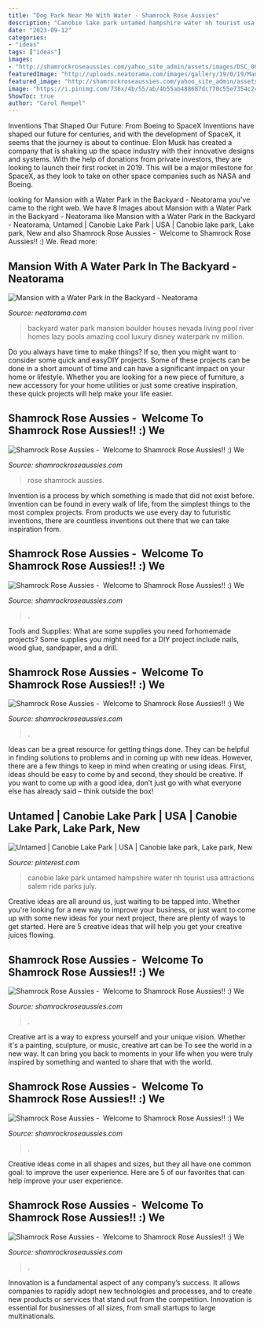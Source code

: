 ```yaml
---
title: "Dog Park Near Me With Water - Shamrock Rose Aussies"
description: "Canobie lake park untamed hampshire water nh tourist usa attractions salem ride parks july"
date: "2023-09-12"
categories:
- "ideas"
tags: ["ideas"]
images:
- "http://shamrockroseaussies.com/yahoo_site_admin/assets/images/DSC_0871.10500802_std.jpg"
featuredImage: "http://uploads.neatorama.com/images/gallery/19/0/19/Mansion-with-a-Water-Park-in-the-Backyard_1-l.jpg"
featured_image: "http://shamrockroseaussies.com/yahoo_site_admin/assets/images/DSC_0164.167210444_std.JPG"
image: "https://i.pinimg.com/736x/4b/55/ab/4b55ab488687dc770c55e7354c2434b0--live-free-water-parks.jpg"
ShowToc: true
author: "Carol Rempel"
---
```



Inventions That Shaped Our Future: From Boeing to SpaceX
Inventions have shaped our future for centuries, and with the development of SpaceX, it seems that the journey is about to continue. Elon Musk has created a company that is shaking up the space industry with their innovative designs and systems. With the help of donations from private investors, they are looking to launch their first rocket in 2019. This will be a major milestone for SpaceX, as they look to take on other space companies such as NASA and Boeing.

	

		
looking for Mansion with a Water Park in the Backyard - Neatorama you've came to the right web. We have 8 Images about Mansion with a Water Park in the Backyard - Neatorama like Mansion with a Water Park in the Backyard - Neatorama, Untamed | Canobie Lake Park | USA | Canobie lake park, Lake park, New and also Shamrock Rose Aussies - ﻿﻿﻿ Welcome to Shamrock Rose Aussies!! :) We. Read more:
		
    
## Mansion With A Water Park In The Backyard - Neatorama

<img loading=lazy src="http://uploads.neatorama.com/images/gallery/19/0/19/Mansion-with-a-Water-Park-in-the-Backyard_1-l.jpg" onerror="this.onerror=null;this.src='https://tse4.mm.bing.net/th?id=OIP.r1seGl6K02u1nxCHV_OxPgHaFj&amp;pid=15.1';" alt="Mansion with a Water Park in the Backyard - Neatorama">

_Source: neatorama.com_

>backyard water park mansion boulder houses nevada living pool river homes lazy pools amazing cool luxury disney waterpark nv million. 

	

Do you always have time to make things? If so, then you might want to consider some quick and easyDIY projects. Some of these projects can be done in a short amount of time and can have a significant impact on your home or lifestyle. Whether you are looking for a new piece of furniture, a new accessory for your home utilities or just some creative inspiration, these quick projects will help make your life easier.

    
## Shamrock Rose Aussies - ﻿﻿﻿ Welcome To Shamrock Rose Aussies!! :) We

<img loading=lazy src="http://shamrockroseaussies.com/yahoo_site_admin/assets/images/DSC_0223.21795508_std.JPG" onerror="this.onerror=null;this.src='https://tse1.mm.bing.net/th?id=OIP.wDbUs6gQCcpsN3FL5PrPrAHaGM&amp;pid=15.1';" alt="Shamrock Rose Aussies - ﻿﻿﻿ Welcome to Shamrock Rose Aussies!! :) We">

_Source: shamrockroseaussies.com_

>rose shamrock aussies. 

	

Invention is a process by which something is made that did not exist before. Invention can be found in every walk of life, from the simplest things to the most complex projects. From products we use every day to futuristic inventions, there are countless inventions out there that we can take inspiration from.

    
## Shamrock Rose Aussies - ﻿﻿﻿ Welcome To Shamrock Rose Aussies!! :) We

<img loading=lazy src="http://shamrockroseaussies.com/yahoo_site_admin/assets/images/DSC_0117.262170820_std.JPG" onerror="this.onerror=null;this.src='https://tse3.mm.bing.net/th?id=OIP.KZ-JkgxRUBLkEoUbWBnizQHaGK&amp;pid=15.1';" alt="Shamrock Rose Aussies - ﻿﻿﻿ Welcome to Shamrock Rose Aussies!! :) We">

_Source: shamrockroseaussies.com_

>. 

	

Tools and Supplies: What are some supplies you need forhomemade projects?
Some supplies you might need for a DIY project include nails, wood glue, sandpaper, and a drill.

    
## Shamrock Rose Aussies - ﻿﻿﻿ Welcome To Shamrock Rose Aussies!! :) We

<img loading=lazy src="http://shamrockroseaussies.com/yahoo_site_admin/assets/images/DSC_0131.262172613_std.JPG" onerror="this.onerror=null;this.src='https://tse2.mm.bing.net/th?id=OIP.FA26ASpfj6MQy1hfWiuc9wHaE-&amp;pid=15.1';" alt="Shamrock Rose Aussies - ﻿﻿﻿ Welcome to Shamrock Rose Aussies!! :) We">

_Source: shamrockroseaussies.com_

>. 

	

Ideas can be a great resource for getting things done. They can be helpful in finding solutions to problems and in coming up with new ideas. However, there are a few things to keep in mind when creating or using ideas. First, ideas should be easy to come by and second, they should be creative. If you want to come up with a good idea, don’t just go with what everyone else has already said – think outside the box!

    
## Untamed | Canobie Lake Park | USA | Canobie Lake Park, Lake Park, New

<img loading=lazy src="https://i.pinimg.com/736x/4b/55/ab/4b55ab488687dc770c55e7354c2434b0--live-free-water-parks.jpg" onerror="this.onerror=null;this.src='https://tse3.mm.bing.net/th?id=OIP.BsNO3IA6JA0gG29YGQybYgHaJ6&amp;pid=15.1';" alt="Untamed | Canobie Lake Park | USA | Canobie lake park, Lake park, New">

_Source: pinterest.com_

>canobie lake park untamed hampshire water nh tourist usa attractions salem ride parks july. 

	

Creative ideas are all around us, just waiting to be tapped into. Whether you're looking for a new way to improve your business, or just want to come up with some new ideas for your next project, there are plenty of ways to get started. Here are 5 creative ideas that will help you get your creative juices flowing.

    
## Shamrock Rose Aussies - ﻿﻿﻿ Welcome To Shamrock Rose Aussies!! :) We

<img loading=lazy src="http://shamrockroseaussies.com/yahoo_site_admin/assets/images/DSC_0164.167210444_std.JPG" onerror="this.onerror=null;this.src='https://tse1.mm.bing.net/th?id=OIP.Vh8ftt7QJI6KYVOq9ehRywHaE-&amp;pid=15.1';" alt="Shamrock Rose Aussies - ﻿﻿﻿ Welcome to Shamrock Rose Aussies!! :) We">

_Source: shamrockroseaussies.com_

>. 

	

Creative art is a way to express yourself and your unique vision. Whether it's a painting, sculpture, or music, creative art can be To see the world in a new way. It can bring you back to moments in your life when you were truly inspired by something and wanted to share that with the world.

    
## Shamrock Rose Aussies - ﻿﻿﻿ Welcome To Shamrock Rose Aussies!! :) We

<img loading=lazy src="http://shamrockroseaussies.com/yahoo_site_admin/assets/images/DSC_0706.10500600_std.jpg" onerror="this.onerror=null;this.src='https://tse2.mm.bing.net/th?id=OIP.slt3TyRyUT-GfjzNJikhbAHaGK&amp;pid=15.1';" alt="Shamrock Rose Aussies - ﻿﻿﻿ Welcome to Shamrock Rose Aussies!! :) We">

_Source: shamrockroseaussies.com_

>. 

	

Creative ideas come in all shapes and sizes, but they all have one common goal: to improve the user experience. Here are 5 of our favorites that can help improve your user experience.

    
## Shamrock Rose Aussies - ﻿﻿﻿ Welcome To Shamrock Rose Aussies!! :) We

<img loading=lazy src="http://shamrockroseaussies.com/yahoo_site_admin/assets/images/DSC_0871.10500802_std.jpg" onerror="this.onerror=null;this.src='https://tse2.mm.bing.net/th?id=OIP.5R1wkSx9PuzpYTdteNU09QHaE-&amp;pid=15.1';" alt="Shamrock Rose Aussies - ﻿﻿﻿ Welcome to Shamrock Rose Aussies!! :) We">

_Source: shamrockroseaussies.com_

>. 

	

Innovation is a fundamental aspect of any company’s success. It allows companies to rapidly adopt new technologies and processes, and to create new products or services that stand out from the competition. Innovation is essential for businesses of all sizes, from small startups to large multinationals.

